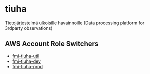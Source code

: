 # tiuha
Tietojärjestelmä ulkoisille havainnoille (Data processing platform for 3rdparty observations)


## AWS Account Role Switchers

- [fmi-tiuha-util](https://signin.aws.amazon.com/switchrole?account=202796808290&roleName=OrganizationAccountAccessRole&displayName=fmi-tiuha-util&color=B7CA9D)
- [fmi-tiuha-dev](https://signin.aws.amazon.com/switchrole?account=406559123275&roleName=OrganizationAccountAccessRole&displayName=fmi-tiuha-dev&color=B7CA9D)
- [fmi-tiuha-prod](https://signin.aws.amazon.com/switchrole?account=664539256867&roleName=OrganizationAccountAccessRole&displayName=fmi-tiuha-prod&color=B7CA9D)


